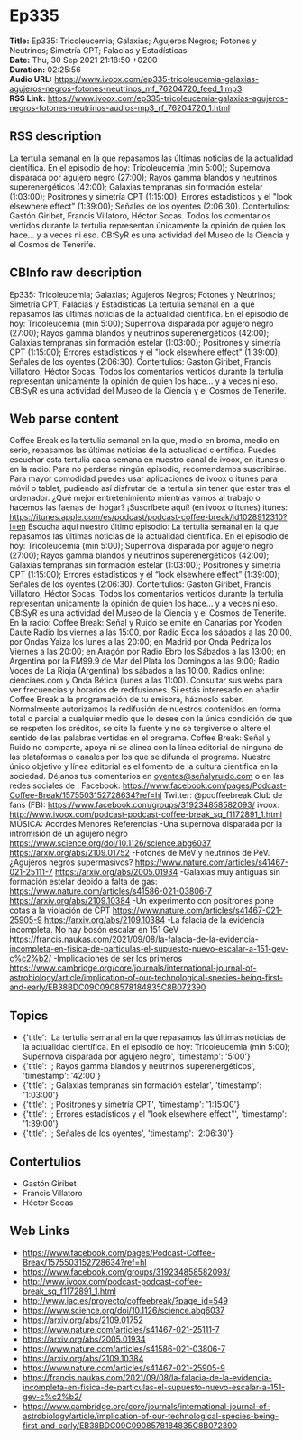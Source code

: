 # Ep335  
**Title:** Ep335: Tricoleucemia; Galaxias; Agujeros Negros; Fotones y Neutrinos; Simetría CPT; Falacias y Estadísticas  
**Date:** Thu, 30 Sep 2021 21:18:50 +0200  
**Duration:** 02:25:56  
**Audio URL:** https://www.ivoox.com/ep335-tricoleucemia-galaxias-agujeros-negros-fotones-neutrinos_mf_76204720_feed_1.mp3  
**RSS Link:** https://www.ivoox.com/ep335-tricoleucemia-galaxias-agujeros-negros-fotones-neutrinos-audios-mp3_rf_76204720_1.html  

## RSS description
La tertulia semanal en la que repasamos las últimas noticias de la actualidad científica. En el episodio de hoy: Tricoleucemia (min 5:00); Supernova disparada por agujero negro (27:00); Rayos gamma blandos y neutrinos superenergéticos (42:00); Galaxias tempranas sin formación estelar (1:03:00); Positrones y simetría CPT (1:15:00); Errores estadísticos y el "look elsewhere effect" (1:39:00); Señales de los oyentes (2:06:30). Contertulios: Gastón Giribet, Francis Villatoro, Héctor Socas. Todos los comentarios vertidos durante la tertulia representan únicamente la opinión de quien los hace... y a veces ni eso. CB:SyR es una actividad del Museo de la Ciencia y el Cosmos de Tenerife.

## CBInfo raw description
Ep335: Tricoleucemia; Galaxias; Agujeros Negros; Fotones y Neutrinos; Simetría CPT; Falacias y Estadísticas
La tertulia semanal en la que repasamos las últimas noticias de la actualidad científica. En el episodio de hoy: Tricoleucemia (min 5:00); Supernova disparada por agujero negro (27:00); Rayos gamma blandos y neutrinos superenergéticos (42:00); Galaxias tempranas sin formación estelar (1:03:00); Positrones y simetría CPT (1:15:00); Errores estadísticos y el "look elsewhere effect" (1:39:00); Señales de los oyentes (2:06:30). Contertulios: Gastón Giribet, Francis Villatoro, Héctor Socas. Todos los comentarios vertidos durante la tertulia representan únicamente la opinión de quien los hace... y a veces ni eso. CB:SyR es una actividad del Museo de la Ciencia y el Cosmos de Tenerife.


## Web parse content
Coffee Break es la tertulia semanal en la que, medio en broma, medio en serio, repasamos las últimas noticias de la actualidad científica. Puedes escuchar esta tertulia cada semana en nuestro canal de ivoox, en itunes o en la radio. Para no perderse ningún episodio, recomendamos suscribirse. Para mayor comodidad puedes usar aplicaciones de ivoox o itunes para móvil o tablet, pudiendo así disfrutar de la tertulia sin tener que estar tras el ordenador. ¿Qué mejor entretenimiento mientras vamos al trabajo o hacemos las faenas del hogar? ¡Suscríbete aquí! (en ivoox o itunes) itunes: https://itunes.apple.com/es/podcast/podcast-coffee-break/id1028912310?l=en Escucha aquí nuestro último episodio: La tertulia semanal en la que repasamos las últimas noticias de la actualidad científica. En el episodio de hoy: Tricoleucemia (min 5:00); Supernova disparada por agujero negro (27:00); Rayos gamma blandos y neutrinos superenergéticos (42:00); Galaxias tempranas sin formación estelar (1:03:00); Positrones y simetría CPT (1:15:00); Errores estadísticos y el “look elsewhere effect” (1:39:00); Señales de los oyentes (2:06:30). Contertulios: Gastón Giribet, Francis Villatoro, Héctor Socas. Todos los comentarios vertidos durante la tertulia representan únicamente la opinión de quien los hace… y a veces ni eso. CB:SyR es una actividad del Museo de la Ciencia y el Cosmos de Tenerife. En la radio: Coffee Break: Señal y Ruido se emite en Canarias por Ycoden Daute Radio los viernes a las 15:00, por Radio Ecca los sábados a las 20:00, por Ondas Yaiza los lunes a las 20:00; en Madrid por Onda Pedriza los Viernes a las 20:00; en Aragón por Radio Ebro los Sábados a las 13:00; en Argentina por la FM99.9 de Mar del Plata los Domingos a las 9:00; Radio Voces de La Rioja (Argentina) los sábados a las 10:00. Radios online: cienciaes.com y Onda Bética (lunes a las 11:00). Consultar sus webs para ver frecuencias y horarios de redifusiones. Si estás interesado en añadir Coffee Break a la programación de tu emisora, háznoslo saber. Normalmente autorizamos la redifusión de nuestros contenidos en forma total o parcial a cualquier medio que lo desee con la única condición de que se respeten los créditos, se cite la fuente y no se tergiverse o altere el sentido de las palabras vertidas en el programa. Coffee Break: Señal y Ruido no comparte, apoya ni se alinea con la línea editorial de ninguna de las plataformas o canales por los que se difunda el programa. Nuestro único objetivo y línea editorial es el fomento de la cultura científica en la sociedad. Déjanos tus comentarios en oyentes@señalyruido.com o en las redes sociales de : Facebook: https://www.facebook.com/pages/Podcast-Coffee-Break/1575503152728634?ref=hl Twitter: @pcoffeebreak Club de fans (FB): https://www.facebook.com/groups/319234858582093/ ivoox: http://www.ivoox.com/podcast-podcast-coffee-break_sq_f1172891_1.html MÚSICA: Acordes Menores Referencias -Una supernova disparada por la intromisión de un agujero negro https://www.science.org/doi/10.1126/science.abg6037 https://arxiv.org/abs/2109.01752 -Fotones de MeV y neutrinos de PeV. ¿Agujeros negros supermasivos? https://www.nature.com/articles/s41467-021-25111-7 https://arxiv.org/abs/2005.01934 -Galaxias muy antiguas sin formación estelar debido a falta de gas: https://www.nature.com/articles/s41586-021-03806-7 https://arxiv.org/abs/2109.10384 -Un experimento con positrones pone cotas a la violación de CPT https://www.nature.com/articles/s41467-021-25905-9 https://arxiv.org/abs/2109.10384 -La falacia de la evidencia incompleta. No hay bosón escalar en 151 GeV https://francis.naukas.com/2021/09/08/la-falacia-de-la-evidencia-incompleta-en-fisica-de-particulas-el-supuesto-nuevo-escalar-a-151-gev-c%c2%b2/ -Implicaciones de ser los primeros https://www.cambridge.org/core/journals/international-journal-of-astrobiology/article/implication-of-our-technological-species-being-first-and-early/EB38BDC09C0908578184835C8B072390

## Topics
- {'title': 'La tertulia semanal en la que repasamos las últimas noticias de la actualidad científica. En el episodio de hoy: Tricoleucemia (min 5:00); Supernova disparada por agujero negro', 'timestamp': '5:00'}
- {'title': '; Rayos gamma blandos y neutrinos superenergéticos', 'timestamp': '42:00'}
- {'title': '; Galaxias tempranas sin formación estelar', 'timestamp': '1:03:00'}
- {'title': '; Positrones y simetría CPT', 'timestamp': '1:15:00'}
- {'title': '; Errores estadísticos y el "look elsewhere effect"', 'timestamp': '1:39:00'}
- {'title': '; Señales de los oyentes', 'timestamp': '2:06:30'}
## Contertulios
- Gastón Giribet
- Francis Villatoro
- Héctor Socas
## Web Links
- https://www.facebook.com/pages/Podcast-Coffee-Break/1575503152728634?ref=hl
- https://www.facebook.com/groups/319234858582093/
- http://www.ivoox.com/podcast-podcast-coffee-break_sq_f1172891_1.html
- http://www.iac.es/proyecto/coffeebreak/?page_id=549
- https://www.science.org/doi/10.1126/science.abg6037
- https://arxiv.org/abs/2109.01752
- https://www.nature.com/articles/s41467-021-25111-7
- https://arxiv.org/abs/2005.01934
- https://www.nature.com/articles/s41586-021-03806-7
- https://arxiv.org/abs/2109.10384
- https://www.nature.com/articles/s41467-021-25905-9
- https://francis.naukas.com/2021/09/08/la-falacia-de-la-evidencia-incompleta-en-fisica-de-particulas-el-supuesto-nuevo-escalar-a-151-gev-c%c2%b2/
- https://www.cambridge.org/core/journals/international-journal-of-astrobiology/article/implication-of-our-technological-species-being-first-and-early/EB38BDC09C0908578184835C8B072390
